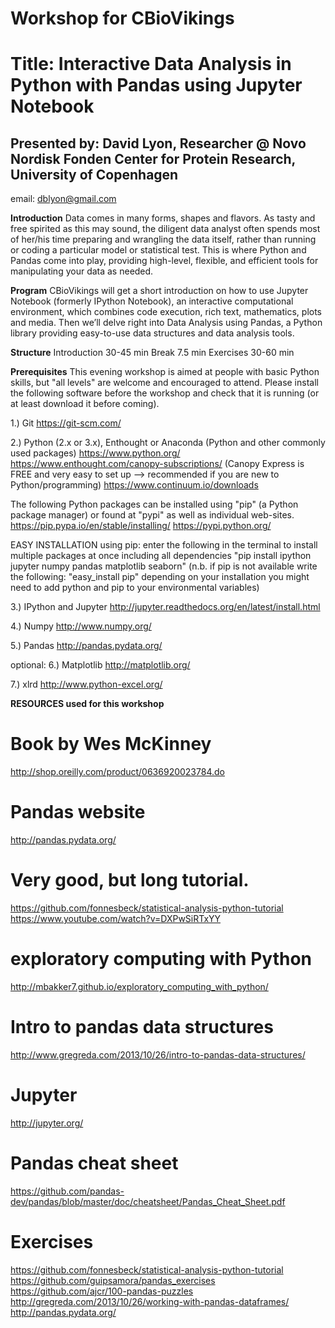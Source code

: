 # Workshop for CBioVikings

# Title: Interactive Data Analysis in Python with Pandas using Jupyter Notebook

## Presented by: **David Lyon**, Researcher @ Novo Nordisk Fonden Center for Protein Research, University of Copenhagen
email: dblyon@gmail.com

**Introduction**
Data comes in many forms, shapes and flavors. As tasty and free spirited as this may sound, the diligent data analyst often spends most of her/his time preparing and wrangling the data itself, rather than running or coding a particular model or statistical test. This is where Python and Pandas come into play, providing high-level, flexible, and efficient tools for manipulating your data as needed.

**Program**
CBioVikings will get a short introduction on how to use Jupyter Notebook (formerly IPython Notebook), an interactive computational environment, which combines code execution, rich text, mathematics, plots and media. Then we’ll delve right into Data Analysis using Pandas, a Python library providing easy-to-use data structures and data analysis tools. 

**Structure**
Introduction 30-45 min
Break 7.5 min
Exercises 30-60 min

**Prerequisites**
This evening workshop is aimed at people with basic Python skills, but "all levels" are welcome and encouraged to attend. Please install the following software before the workshop and check that it is running (or at least download it before coming).

1.) Git
https://git-scm.com/

2.) Python (2.x or 3.x), Enthought or Anaconda (Python and other commonly used packages)
https://www.python.org/
https://www.enthought.com/canopy-subscriptions/ (Canopy Express is FREE and very easy to set up --> recommended if you are new to Python/programming)
https://www.continuum.io/downloads

The following Python packages can be installed using "pip" (a Python package manager) or found at "pypi" as well as individual web-sites.
https://pip.pypa.io/en/stable/installing/
https://pypi.python.org/

EASY INSTALLATION using pip:
enter the following in the terminal to install multiple packages at once including all dependencies 
"pip install ipython jupyter numpy pandas matplotlib seaborn"
(n.b. if pip is not available write the following: "easy_install pip"
depending on your installation you might need to add python and pip to your environmental variables)

3.) IPython and Jupyter
http://jupyter.readthedocs.org/en/latest/install.html

4.) Numpy
http://www.numpy.org/

5.) Pandas
http://pandas.pydata.org/

optional:
6.) Matplotlib
http://matplotlib.org/

7.) xlrd
http://www.python-excel.org/


**RESOURCES used for this workshop**
# Book by Wes McKinney
http://shop.oreilly.com/product/0636920023784.do

# Pandas website
http://pandas.pydata.org/

# Very good, but long tutorial.
https://github.com/fonnesbeck/statistical-analysis-python-tutorial
https://www.youtube.com/watch?v=DXPwSiRTxYY

# exploratory computing with Python
http://mbakker7.github.io/exploratory_computing_with_python/

# Intro to pandas data structures
http://www.gregreda.com/2013/10/26/intro-to-pandas-data-structures/

# Jupyter
http://jupyter.org/

# Pandas cheat sheet
https://github.com/pandas-dev/pandas/blob/master/doc/cheatsheet/Pandas_Cheat_Sheet.pdf

# Exercises
https://github.com/fonnesbeck/statistical-analysis-python-tutorial
https://github.com/guipsamora/pandas_exercises
https://github.com/ajcr/100-pandas-puzzles
http://gregreda.com/2013/10/26/working-with-pandas-dataframes/
http://pandas.pydata.org/

